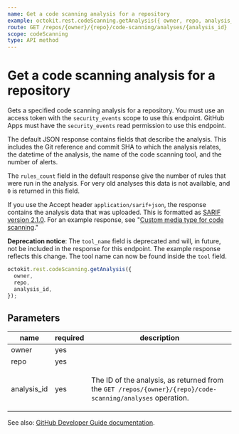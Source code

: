 ```yaml
---
name: Get a code scanning analysis for a repository
example: octokit.rest.codeScanning.getAnalysis({ owner, repo, analysis_id })
route: GET /repos/{owner}/{repo}/code-scanning/analyses/{analysis_id}
scope: codeScanning
type: API method
---
```


# Get a code scanning analysis for a repository

Gets a specified code scanning analysis for a repository.
You must use an access token with the `security_events` scope to use this endpoint.
GitHub Apps must have the `security_events` read permission to use this endpoint.

The default JSON response contains fields that describe the analysis.
This includes the Git reference and commit SHA to which the analysis relates,
the datetime of the analysis, the name of the code scanning tool,
and the number of alerts.

The `rules_count` field in the default response give the number of rules
that were run in the analysis.
For very old analyses this data is not available,
and `0` is returned in this field.

If you use the Accept header `application/sarif+json`,
the response contains the analysis data that was uploaded.
This is formatted as
[SARIF version 2.1.0](https://docs.oasis-open.org/sarif/sarif/v2.1.0/cs01/sarif-v2.1.0-cs01.html).
For an example response, see "[Custom media type for code scanning](#custom-media-type-for-code-scanning)."

**Deprecation notice**:
The `tool_name` field is deprecated and will, in future, not be included in the response for this endpoint. The example response reflects this change. The tool name can now be found inside the `tool` field.

```js
octokit.rest.codeScanning.getAnalysis({
  owner,
  repo,
  analysis_id,
});
```

## Parameters

<table>
  <thead>
    <tr>
      <th>name</th>
      <th>required</th>
      <th>description</th>
    </tr>
  </thead>
  <tbody>
    <tr><td>owner</td><td>yes</td><td>

</td></tr>
<tr><td>repo</td><td>yes</td><td>

</td></tr>
<tr><td>analysis_id</td><td>yes</td><td>

The ID of the analysis, as returned from the `GET /repos/{owner}/{repo}/code-scanning/analyses` operation.

</td></tr>
  </tbody>
</table>

See also: [GitHub Developer Guide documentation](https://docs.github.com/rest/reference/code-scanning#get-a-code-scanning-analysis-for-a-repository).
